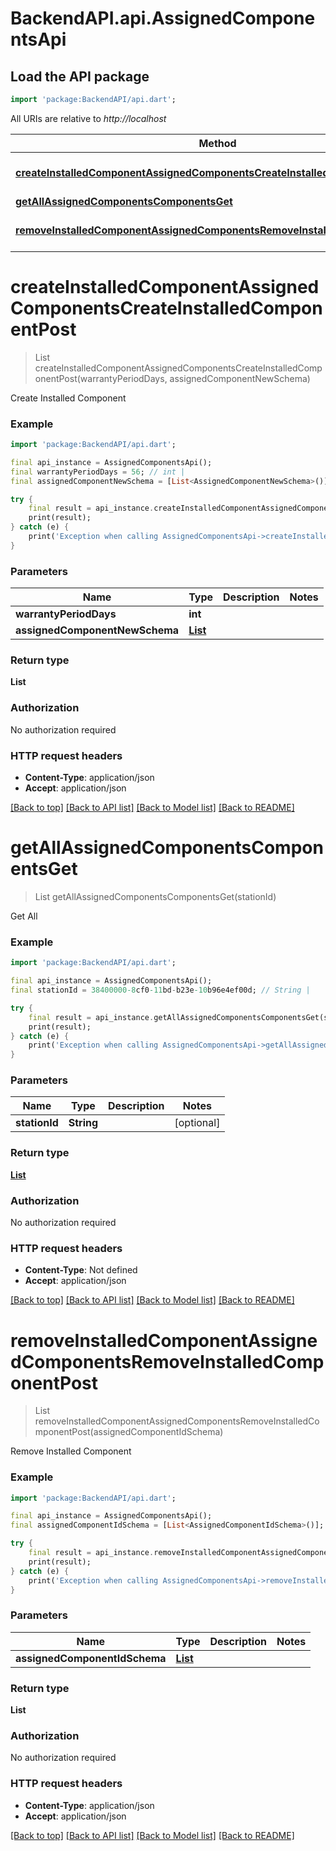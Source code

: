# BackendAPI.api.AssignedComponentsApi

## Load the API package
```dart
import 'package:BackendAPI/api.dart';
```

All URIs are relative to *http://localhost*

Method | HTTP request | Description
------------- | ------------- | -------------
[**createInstalledComponentAssignedComponentsCreateInstalledComponentPost**](AssignedComponentsApi.md#createinstalledcomponentassignedcomponentscreateinstalledcomponentpost) | **POST** /assigned_components/create_installed_component | Create Installed Component
[**getAllAssignedComponentsComponentsGet**](AssignedComponentsApi.md#getallassignedcomponentscomponentsget) | **GET** /assigned_components/components | Get All
[**removeInstalledComponentAssignedComponentsRemoveInstalledComponentPost**](AssignedComponentsApi.md#removeinstalledcomponentassignedcomponentsremoveinstalledcomponentpost) | **POST** /assigned_components/remove_installed_component | Remove Installed Component


# **createInstalledComponentAssignedComponentsCreateInstalledComponentPost**
> List<String> createInstalledComponentAssignedComponentsCreateInstalledComponentPost(warrantyPeriodDays, assignedComponentNewSchema)

Create Installed Component

### Example
```dart
import 'package:BackendAPI/api.dart';

final api_instance = AssignedComponentsApi();
final warrantyPeriodDays = 56; // int | 
final assignedComponentNewSchema = [List<AssignedComponentNewSchema>()]; // List<AssignedComponentNewSchema> | 

try {
    final result = api_instance.createInstalledComponentAssignedComponentsCreateInstalledComponentPost(warrantyPeriodDays, assignedComponentNewSchema);
    print(result);
} catch (e) {
    print('Exception when calling AssignedComponentsApi->createInstalledComponentAssignedComponentsCreateInstalledComponentPost: $e\n');
}
```

### Parameters

Name | Type | Description  | Notes
------------- | ------------- | ------------- | -------------
 **warrantyPeriodDays** | **int**|  | 
 **assignedComponentNewSchema** | [**List<AssignedComponentNewSchema>**](AssignedComponentNewSchema.md)|  | 

### Return type

**List<String>**

### Authorization

No authorization required

### HTTP request headers

 - **Content-Type**: application/json
 - **Accept**: application/json

[[Back to top]](#) [[Back to API list]](../README.md#documentation-for-api-endpoints) [[Back to Model list]](../README.md#documentation-for-models) [[Back to README]](../README.md)

# **getAllAssignedComponentsComponentsGet**
> List<AssignedComponentSchema> getAllAssignedComponentsComponentsGet(stationId)

Get All

### Example
```dart
import 'package:BackendAPI/api.dart';

final api_instance = AssignedComponentsApi();
final stationId = 38400000-8cf0-11bd-b23e-10b96e4ef00d; // String | 

try {
    final result = api_instance.getAllAssignedComponentsComponentsGet(stationId);
    print(result);
} catch (e) {
    print('Exception when calling AssignedComponentsApi->getAllAssignedComponentsComponentsGet: $e\n');
}
```

### Parameters

Name | Type | Description  | Notes
------------- | ------------- | ------------- | -------------
 **stationId** | **String**|  | [optional] 

### Return type

[**List<AssignedComponentSchema>**](AssignedComponentSchema.md)

### Authorization

No authorization required

### HTTP request headers

 - **Content-Type**: Not defined
 - **Accept**: application/json

[[Back to top]](#) [[Back to API list]](../README.md#documentation-for-api-endpoints) [[Back to Model list]](../README.md#documentation-for-models) [[Back to README]](../README.md)

# **removeInstalledComponentAssignedComponentsRemoveInstalledComponentPost**
> List<String> removeInstalledComponentAssignedComponentsRemoveInstalledComponentPost(assignedComponentIdSchema)

Remove Installed Component

### Example
```dart
import 'package:BackendAPI/api.dart';

final api_instance = AssignedComponentsApi();
final assignedComponentIdSchema = [List<AssignedComponentIdSchema>()]; // List<AssignedComponentIdSchema> | 

try {
    final result = api_instance.removeInstalledComponentAssignedComponentsRemoveInstalledComponentPost(assignedComponentIdSchema);
    print(result);
} catch (e) {
    print('Exception when calling AssignedComponentsApi->removeInstalledComponentAssignedComponentsRemoveInstalledComponentPost: $e\n');
}
```

### Parameters

Name | Type | Description  | Notes
------------- | ------------- | ------------- | -------------
 **assignedComponentIdSchema** | [**List<AssignedComponentIdSchema>**](AssignedComponentIdSchema.md)|  | 

### Return type

**List<String>**

### Authorization

No authorization required

### HTTP request headers

 - **Content-Type**: application/json
 - **Accept**: application/json

[[Back to top]](#) [[Back to API list]](../README.md#documentation-for-api-endpoints) [[Back to Model list]](../README.md#documentation-for-models) [[Back to README]](../README.md)

